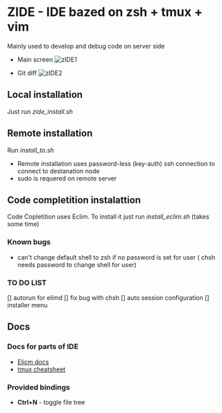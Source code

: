 # ZIDE - IDE bazed on zsh + tmux + vim

Mainly used to develop and debug code on server side

* Main screen
![zIDE1](https://leto20h.storage.yandex.net/rdisk/ba0514c0f709b4fb3e1cfde3a82d25904f91f5610dbfbf61d1870ea5d1e46dc0/inf/MJGLDStMXv9Em9Q1d8ulE50C2Cx0L-DBxBSHvgY4h4AYgc1x7fQGW3iaa-2-2Uu_2WiZq_15gD3wOvsX6Vd44Q==?uid=0&filename=M073%3A0.1.0%20vim%20M073_072.png&disposition=inline&hash=&limit=0&content_type=image%2Fpng&tknv=v2&rtoken=5f076c5935f5ea958bdf334975de9ca9&force_default=no&ycrid=na-35d23a424a50536f9dc68c9e8a15b5bc-downloader7d)

* Git diff
![zIDE2](https://leto16d.storage.yandex.net/rdisk/75c0288830ee3360fb8ae06311e3b3c1e7b66cad901c12b1098bdc9066962e40/inf/CsYLoao22qx92Oav6LsfwQlE_2nynAaKTfP-IJekwymgPKSgRJD_LWFBN79VkHOXAlZhXbwN9gzwv5sOjnqYUQ==?uid=0&filename=Selection_076.png&disposition=inline&hash=&limit=0&content_type=image%2Fpng&tknv=v2&rtoken=5f076c5935f5ea958bdf334975de9ca9&force_default=no&ycrid=na-f9fab7c1ceab20a5f3d17aa7f064963f-downloader7d)


## Local installation
Just run *zide_install.sh*

## Remote installation
Run *install_to.sh <host-to-istall>*
* Remote installation uses password-less (key-auth) ssh connection to connect to destanation node
* sudo is requered on remote server

## Code completition instalattion
Code Copletition uses Eclim. To install it just run *install_eclim.sh* (takes some time)

### Known bugs
* can't change default shell to zsh if no password is set for user ( chsh needs password to change shell for user)

### TO DO LIST
[] autorun for elimd
[] fix bug with chsh
[] auto session configuration
[] installer menu

## Docs
### Docs for parts of IDE
* [Elicm docs](http://eclim.org/gettingstarted.html)
* [tmux cheatsheet](https://gist.github.com/MohamedAlaa/2961058/)

### Provided bindings
* **Ctrl+N** - toggle file tree
